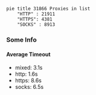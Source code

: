 
```mermaid
pie title 31866 Proxies in list
    "HTTP" : 21911
    "HTTPS": 4381
    "SOCKS" : 8913
```

### Some Info
#### Average Timeout

- mixed: 3.1s
- http: 1.6s
- https: 8.6s
- socks: 6.5s